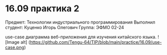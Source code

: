 # 16.09 практика 2

Предмет: Технологии индустриального программирования
Выполнил студент: Куценко Игорь Олегович
Группа: ЭФМО 02-24

use-case диаграмма веб-приложения для изучения китайского языка.
![Image alt] (https://github.com/Tengu-64/TIP/blob/main/practice/16.09/use-case.png)
